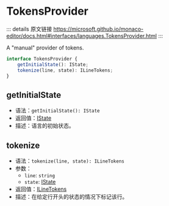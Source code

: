 # TokensProvider

<backTop />
        
::: details 原文链接
https://microsoft.github.io/monaco-editor/docs.html#interfaces/languages.TokensProvider.html
:::

A "manual" provider of tokens.

```ts
interface TokensProvider {
    getInitialState(): IState;
    tokenize(line, state): ILineTokens;
}
```

## getInitialState
- 语法：`getInitialState(): IState`
- 返回值：[IState](/api/languages/IState.md)
- 描述：语言的初始状态。
## tokenize
- 语法：`tokenize(line, state): ILineTokens`
- 参数：
  - `line`: `string`
  - `state`: [IState](/api/languages/IState.md)
- 返回值：[ILineTokens](/api/languages/ILineTokens.md)
- 描述：在给定行开头的状态的情况下标记该行。